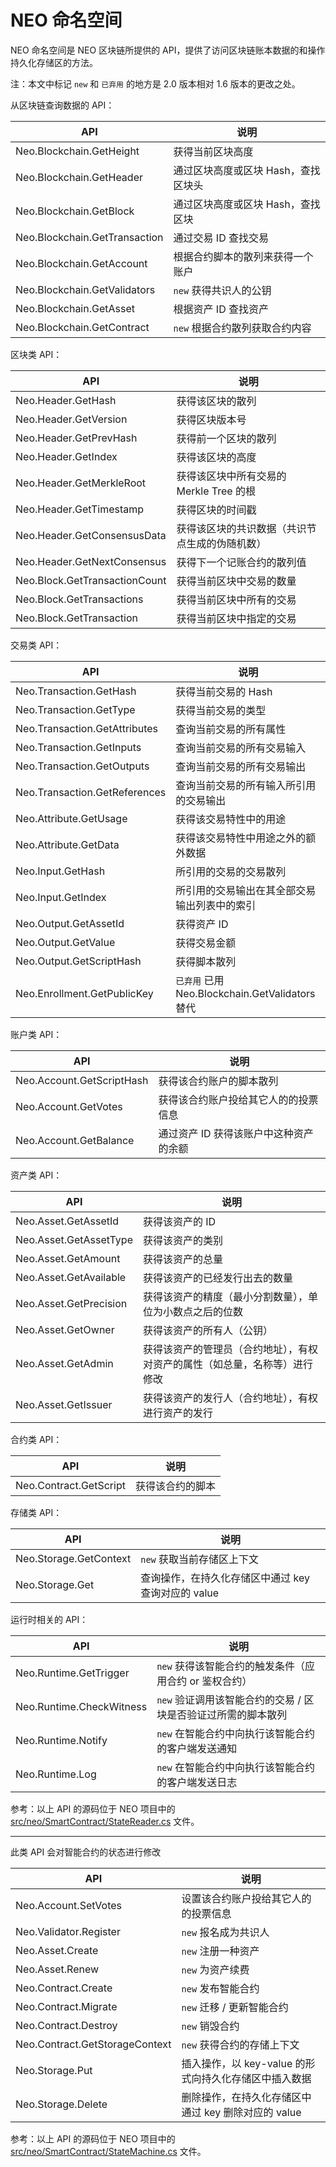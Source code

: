 # NEO 命名空间

NEO 命名空间是 NEO 区块链所提供的 API，提供了访问区块链账本数据的和操作持久化存储区的方法。

注：本文中标记 `new` 和 ` 已弃用 ` 的地方是 2.0 版本相对 1.6 版本的更改之处。

从区块链查询数据的 API：

| API                           | 说明                   |
| ----------------------------- | -------------------- |
| Neo.Blockchain.GetHeight      | 获得当前区块高度             |
| Neo.Blockchain.GetHeader      | 通过区块高度或区块 Hash，查找区块头 |
| Neo.Blockchain.GetBlock       | 通过区块高度或区块 Hash，查找区块  |
| Neo.Blockchain.GetTransaction | 通过交易 ID 查找交易         |
| Neo.Blockchain.GetAccount     | 根据合约脚本的散列来获得一个账户     |
| Neo.Blockchain.GetValidators  | `new` 获得共识人的公钥       |
| Neo.Blockchain.GetAsset       | 根据资产 ID 查找资产         |
| Neo.Blockchain.GetContract    | `new` 根据合约散列获取合约内容   |

区块类 API：

| API                           | 说明                         |
| ----------------------------- | -------------------------- |
| Neo.Header.GetHash            | 获得该区块的散列                   |
| Neo.Header.GetVersion         | 获得区块版本号                    |
| Neo.Header.GetPrevHash        | 获得前一个区块的散列                 |
| Neo.Header.GetIndex           | 获得该区块的高度                   |
| Neo.Header.GetMerkleRoot      | 获得该区块中所有交易的 Merkle Tree 的根 |
| Neo.Header.GetTimestamp       | 获得区块的时间戳                   |
| Neo.Header.GetConsensusData   | 获得该区块的共识数据（共识节点生成的伪随机数）    |
| Neo.Header.GetNextConsensus   | 获得下一个记账合约的散列值              |
| Neo.Block.GetTransactionCount | 获得当前区块中交易的数量               |
| Neo.Block.GetTransactions     | 获得当前区块中所有的交易               |
| Neo.Block.GetTransaction      | 获得当前区块中指定的交易               |

交易类 API：

| API                           | 说明                                       |
| ----------------------------- | ---------------------------------------- |
| Neo.Transaction.GetHash       | 获得当前交易的 Hash                             |
| Neo.Transaction.GetType       | 获得当前交易的类型                                |
| Neo.Transaction.GetAttributes | 查询当前交易的所有属性                              |
| Neo.Transaction.GetInputs     | 查询当前交易的所有交易输入                            |
| Neo.Transaction.GetOutputs    | 查询当前交易的所有交易输出                            |
| Neo.Transaction.GetReferences | 查询当前交易的所有输入所引用的交易输出                      |
| Neo.Attribute.GetUsage        | 获得该交易特性中的用途                              |
| Neo.Attribute.GetData         | 获得该交易特性中用途之外的额外数据                        |
| Neo.Input.GetHash             | 所引用的交易的交易散列                              |
| Neo.Input.GetIndex            | 所引用的交易输出在其全部交易输出列表中的索引                   |
| Neo.Output.GetAssetId         | 获得资产 ID                                  |
| Neo.Output.GetValue           | 获得交易金额                                   |
| Neo.Output.GetScriptHash      | 获得脚本散列                                   |
| Neo.Enrollment.GetPublicKey   | ` 已弃用 ` 已用 Neo.Blockchain.GetValidators 替代 |

账户类 API：

| API                       | 说明                    |
| ------------------------- | --------------------- |
| Neo.Account.GetScriptHash | 获得该合约账户的脚本散列          |
| Neo.Account.GetVotes      | 获得该合约账户投给其它人的的投票信息    |
| Neo.Account.GetBalance    | 通过资产 ID 获得该账户中这种资产的余额 |

资产类 API：

| API                    | 说明                                    |
| ---------------------- | ------------------------------------- |
| Neo.Asset.GetAssetId   | 获得该资产的 ID                             |
| Neo.Asset.GetAssetType | 获得该资产的类别                              |
| Neo.Asset.GetAmount    | 获得该资产的总量                              |
| Neo.Asset.GetAvailable | 获得该资产的已经发行出去的数量                       |
| Neo.Asset.GetPrecision | 获得该资产的精度（最小分割数量），单位为小数点之后的位数          |
| Neo.Asset.GetOwner     | 获得该资产的所有人（公钥）                         |
| Neo.Asset.GetAdmin     | 获得该资产的管理员（合约地址），有权对资产的属性（如总量，名称等）进行修改 |
| Neo.Asset.GetIssuer    | 获得该资产的发行人（合约地址），有权进行资产的发行             |

合约类 API：

| API                    | 说明       |
| ---------------------- | -------- |
| Neo.Contract.GetScript | 获得该合约的脚本 |

存储类 API：

| API                    | 说明                              |
| ---------------------- | ------------------------------- |
| Neo.Storage.GetContext | `new` 获取当前存储区上下文                |
| Neo.Storage.Get        | 查询操作，在持久化存储区中通过 key 查询对应的 value |

运行时相关的 API：


| API                      | 说明                                  |
| ------------------------ | ----------------------------------- |
| Neo.Runtime.GetTrigger   | `new` 获得该智能合约的触发条件（应用合约 or 鉴权合约）    |
| Neo.Runtime.CheckWitness | `new` 验证调用该智能合约的交易 / 区块是否验证过所需的脚本散列 |
| Neo.Runtime.Notify       | `new` 在智能合约中向执行该智能合约的客户端发送通知        |
| Neo.Runtime.Log          | `new` 在智能合约中向执行该智能合约的客户端发送日志        |

参考：以上 API 的源码位于 NEO 项目中的 [src/neo/SmartContract/StateReader.cs](https://github.com/neo-project/neo/blob/master/neo/SmartContract/StateReader.cs) 文件。

------

此类 API 会对智能合约的状态进行修改

| API                            | 说明                               |
| ------------------------------ | -------------------------------- |
| Neo.Account.SetVotes           | 设置该合约账户投给其它人的的投票信息               |
| Neo.Validator.Register         | `new` 报名成为共识人                    |
| Neo.Asset.Create               | `new` 注册一种资产                     |
| Neo.Asset.Renew                | `new` 为资产续费                      |
| Neo.Contract.Create            | `new` 发布智能合约                     |
| Neo.Contract.Migrate           | `new` 迁移 / 更新智能合约                |
| Neo.Contract.Destroy           | `new` 销毁合约                       |
| Neo.Contract.GetStorageContext | `new` 获得合约的存储上下文                 |
| Neo.Storage.Put                | 插入操作，以 key-value 的形式向持久化存储区中插入数据 |
| Neo.Storage.Delete             | 删除操作，在持久化存储区中通过 key 删除对应的 value  |

参考：以上 API 的源码位于 NEO 项目中的 [src/neo/SmartContract/StateMachine.cs](https://github.com/neo-project/neo/blob/master/neo/SmartContract/StateMachine.cs) 文件。
